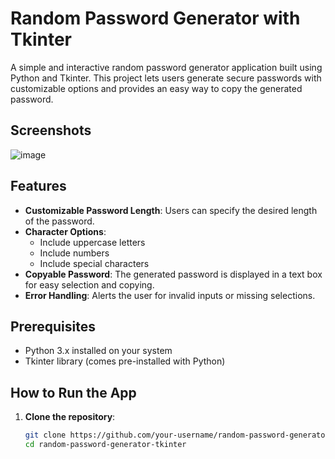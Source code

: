 # Random Password Generator with Tkinter

A simple and interactive random password generator application built using Python and Tkinter. This project lets users generate secure passwords with customizable options and provides an easy way to copy the generated password.

## Screenshots
![image](https://github.com/user-attachments/assets/53252329-508a-4305-84e9-bd177f3d7851)


## Features

- **Customizable Password Length**: Users can specify the desired length of the password.
- **Character Options**:
  - Include uppercase letters
  - Include numbers
  - Include special characters
- **Copyable Password**: The generated password is displayed in a text box for easy selection and copying.
- **Error Handling**: Alerts the user for invalid inputs or missing selections.

## Prerequisites

- Python 3.x installed on your system
- Tkinter library (comes pre-installed with Python)

## How to Run the App

1. **Clone the repository**:
   ```bash
   git clone https://github.com/your-username/random-password-generator-tkinter.git
   cd random-password-generator-tkinter

